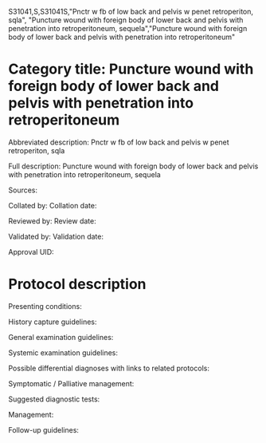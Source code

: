 S31041,S,S31041S,"Pnctr w fb of low back and pelvis w penet retroperiton, sqla", "Puncture wound with foreign body of lower back and pelvis with penetration into retroperitoneum, sequela","Puncture wound with foreign body of lower back and pelvis with penetration into retroperitoneum"
# Category title: Puncture wound with foreign body of lower back and pelvis with penetration into retroperitoneum

Abbreviated description: Pnctr w fb of low back and pelvis w penet retroperiton, sqla

Full description: Puncture wound with foreign body of lower back and pelvis with penetration into retroperitoneum, sequela

Sources:

Collated by:
Collation date:

Reviewed by:
Review date:

Validated by:
Validation date:

Approval UID:

# Protocol description

Presenting conditions:

History capture guidelines:

General examination guidelines:

Systemic examination guidelines:

Possible differential diagnoses with links to related protocols:

Symptomatic / Palliative management:

Suggested diagnostic tests:

Management:

Follow-up guidelines:
